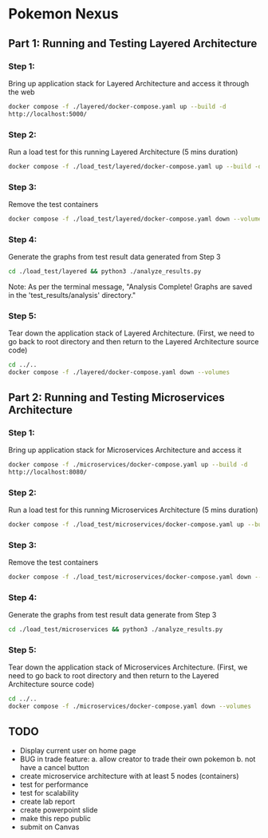 # Pokemon Nexus

## Part 1: Running and Testing Layered Architecture

### Step 1: 
Bring up application stack for Layered Architecture and access it through the web
```bash
docker compose -f ./layered/docker-compose.yaml up --build -d
http://localhost:5000/ 
```

### Step 2: 
Run a load test for this running Layered Architecture (5 mins duration)
```bash
docker compose -f ./load_test/layered/docker-compose.yaml up --build -d
```

### Step 3: 
Remove the test containers
```bash
docker compose -f ./load_test/layered/docker-compose.yaml down --volumes
```

### Step 4: 
Generate the graphs from test result data generated from Step 3
```bash
cd ./load_test/layered && python3 ./analyze_results.py
```
Note: As per the terminal message, "Analysis Complete! Graphs are saved in the 'test_results/analysis' directory."

### Step 5: 
Tear down the application stack of Layered Architecture.
(First, we need to go back to root directory and then return to the Layered Architecture source code)
```bash
cd ../..
docker compose -f ./layered/docker-compose.yaml down --volumes
```

## Part 2: Running and Testing Microservices Architecture

### Step 1: 
Bring up application stack for Microservices Architecture and access it
```bash
docker compose -f ./microservices/docker-compose.yaml up --build -d
http://localhost:8080/
```

### Step 2: 
Run a load test for this running Microservices Architecture (5 mins duration)
```bash
docker compose -f ./load_test/microservices/docker-compose.yaml up --build -d
```

### Step 3: 
Remove the test containers 
```bash
docker compose -f ./load_test/microservices/docker-compose.yaml down --volumes
```

### Step 4: 
Generate the graphs from test result data generate from Step 3
```bash
cd ./load_test/microservices && python3 ./analyze_results.py
```

### Step 5: 
Tear down the application stack of Microservices Architecture.
(First, we need to go back to root directory and then return to the Layered Architecture source code)
```bash
cd ../..
docker compose -f ./microservices/docker-compose.yaml down --volumes
```

## TODO
- Display current user on home page 
- BUG in trade feature:
	a. allow creator to trade their own pokemon
	b. not have a cancel button
- create microservice architecture with at least 5 nodes (containers)
- test for performance
- test for scalability
- create lab report
- create powerpoint slide
- make this repo public
- submit on Canvas
